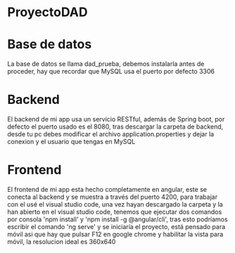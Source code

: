 # ProyectoDAD

# Base de datos
La base de datos se llama dad_prueba, debemos instalarla antes de proceder, hay que recordar que MySQL usa el puerto por defecto 3306
# Backend
El backend de mi app usa un servicio RESTful, además de Spring boot, por defecto el puerto usado es el 8080, tras descargar la carpeta de backend, desde tu pc debes modificar el archivo application.properties y dejar la conexion y el usuario que tengas en MySQL
# Frontend
El frontend de mi app esta hecho completamente en angular, este se conecta al backend y se muestra a través del puerto 4200, para trabajar con el usé el visual studio code, una vez hayan descargado la carpeta y la han abierto en el visual studio code, tenemos que ejecutar dos comandos por consola 'npm install' y 'npm install -g @angular/cli', tras esto podríamos escribir el comando 'ng serve' y se iniciaría el proyecto, está pensado para móvil asi que hay que pulsar F12 en google chrome y habilitar la vista para móvil, la resolucion ideal es 360x640
